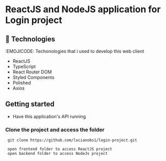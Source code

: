 # ReactJS and NodeJS application for Login project


## :rocket: Technologies

:EMOJICODE: Techonologies that i used to develop this web client

- ReactJS
- TypeScript
- React Router DOM
- Styled Components
- Polished
- Axios

## Getting started
- Have this application's API running

### Clone the project and access the folder

```
 git clone https://github.com/lucianobs1/login-project.git

 open frontend folder to access ReactJS project
 open backend folder to access NodeJs project
 
```

